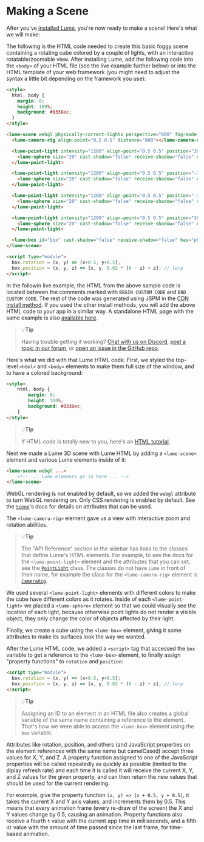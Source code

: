 # Making a Scene

After you've [installed Lume](./install/), you're now ready to make a scene! Here's what we will make:

<live-code src="./install/cdn-install-example.html" editor-hidden></live-code>

The following is the HTML code needed to create this basic foggy scene
containing a rotating cube colored by a couple of lights, with an interactive
rotatable/zoomable view. After installing Lume, add the following code into the
`<body>` of your HTML file (see the live example further below) or into the HTML
template of your web framework (you might need to adjust the syntax a little bit
depending on the framework you use):

<!-- prettier-ignore -->
```html
<style>
  html, body {
    margin: 0;
    height: 100%;
    background: #8338ec;
  }
</style>

<lume-scene webgl physically-correct-lights perspective="800" fog-mode="linear" fog-color="#8338ec" fog-near="600" fog-far="900">
  <lume-camera-rig align-point="0.5 0.5" distance="800"></lume-camera-rig>

  <lume-point-light intensity="1200" align-point="0.5 0.5" position="300 -300 300" color="#ff006e">
    <lume-sphere size="20" cast-shadow="false" receive-shadow="false" color="#ff006e" has="basic-material"></lume-sphere>
  </lume-point-light>

  <lume-point-light intensity="1200" align-point="0.5 0.5" position="-300 300 -300" color="#3a86ff">
    <lume-sphere size="20" cast-shadow="false" receive-shadow="false" color="#3a86ff" has="basic-material"></lume-sphere>
  </lume-point-light>

  <lume-point-light intensity="1200" align-point="0.5 0.5" position="-300 300 300" color="#3a86ff">
    <lume-sphere size="20" cast-shadow="false" receive-shadow="false" color="#3a86ff" has="basic-material"></lume-sphere>
  </lume-point-light>

  <lume-point-light intensity="1200" align-point="0.5 0.5" position="300 -300 -300" color="#ff006e">
    <lume-sphere size="20" cast-shadow="false" receive-shadow="false" color="#ff006e" has="basic-material"></lume-sphere>
  </lume-point-light>

  <lume-box id="box" cast-shadow="false" receive-shadow="false" has="physical-material" roughness="0.8" align-point="0.5 0.5" mount-point="0.5 0.5 0.5" size="200 200 200" color="white" position="0 0 -500"></lume-box>
</lume-scene>

<script type="module">
  box.rotation = (x, y) => [x+0.5, y+0.5];
  box.position = (x, y, z) => [x, y, 0.02 * (0 - z) + z]; // lerp
</script>
```

In the followin live example, the HTML from the above sample code is located between the
comments marked with `BEGIN CUSTOM CODE` and `END CUSTOM CODE`. The rest of the
code was generated using JSPM in the [CDN install
method](./install/#cdn-easiest). If you used the other install methods, you will
add the above HTML code to your app in a similar way. A standalone HTML page
with the same example is also <a class="cdn-example"
href="/guide/install/cdn-install-example.html" target="_blank">available
here</a>.

<live-code src="./install/cdn-install-example.html"></live-code>

> :bulb:**Tip**
>
> Having trouble getting it working? [Chat with us on
> Discord](https://discord.gg/PgeyevP), [post a topic in our
> forum](https://lume.community/), or [open an issue in the GitHub
> repo](https://github.com/lume/lume).

Here's what we did with that Lume HTML code. First, we styled the top-level
`<html>` and `<body>` elements to make them full size of the window, and to have
a colored background:

<!-- prettier-ignore -->
```html
<style>
	html, body {
		margin: 0;
		height: 100%;
		background: #8338ec;
	}
</style>
```

> :bulb:**Tip**
>
> If HTML code is totally new to you, here's an [HTML tutorial](https://html.com).

Next we made a Lume 3D scene with Lume HTML by adding a `<lume-scene>` element
and various Lume elements inside of it:

```html
<lume-scene webgl ...>
	<!-- ... Lume elements go in here ... -->
</lume-scene>
```

WebGL rendering is not enabled by default, so we added the `webgl` attribute to
turn WebGL rendering on. Only CSS rendering is enabled by default. See the
[`Scene`](/api/core/Scene)'s docs for details on attributes that can be used.

The `<lume-camera-rig>` element gave us a view with interactive zoom and
rotation abilities.

> :bulb:**Tip**
>
> The "API Reference" section in the sidebar has links to the classes that define
> Lume's HTML elements. For example, to see the docs for the `<lume-point-light>`
> element and the attributes that you can set, see the
> [`PointLight`](/api/lights/PointLight) class. The classes do not have `Lume` in
> front of their name, for example the class for the `<lume-camera-rig>` element
> is [`CameraRig`](/api/cameras/CameraRig).

We used several `<lume-point-light>` elements with different colors to make the
cube have different colors as it rotates. Inside of each `<lume-point-light>` we
placed a `<lume-sphere>` element so that we could visually see the location of
each light, because otherwise point lights do not render a visible object, they
only change the color of objects affected by their light.

Finally, we create a cube using the `<lume-box>` element, giving it some
attributes to make its surfaces look the way we wanted.

After the Lume HTML code, we added a `<script>` tag that accessed the `box`
variable to get a reference to the `<lume-box>` element, to finally assign
"property functions" to `rotation` and `position`:

<!-- TODO: Make a separate page for Property Functions. -->

<!-- prettier-ignore -->
```html
<script type="module">
  box.rotation = (x, y) => [x+0.5, y+0.5];
  box.position = (x, y, z) => [x, y, 0.02 * (0 - z) + z]; // lerp
</script>
```

> :bulb:**Tip**
>
> Assigning an ID to an element in an HTML file also creates a global variable
> of the same name containing a reference to the element. That's how we were able
> to access the `<lume-box>` element using the `box` variable.

Attributes like rotation, position, and others (and JavaScript properties on the
element references with the same name but camelCased) accept three values for X,
Y, and Z. A property function assigned to one of the JavaScript properties will
be called repeatedly as quickly as possible (limited to the diplay refresh rate)
and each time it is called it will receive the current X, Y, and Z values for
the given property, and can then return the new values that should be used for
the current rendering.

For example, give the property function `(x, y) => [x + 0.5, y + 0.5]`, it takes
the current X and Y axis values, and increments them by 0.5. This means that
every animation frame (every re-draw of the screen) the X and Y values change by
0.5, causing an animation. Property functions also receive a fourth `t` value
with the current app time in milliseconds, and a fifth `dt` value with the
amount of time passed since the last frame, for time-based animation.
